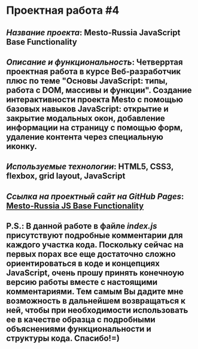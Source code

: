 # Проектная работа #4

## *Название проекта*: Mesto-Russia JavaScript Base Functionality

## *Описание и функциональность*: Четверртая проектная работа в курсе Веб-разработчик плюс по теме __"Основы JavaScript: типы, работа с DOM, массивы и функции"__. Создание интерактивности проекта Mesto с помощью базовых навыков JavaScript: открытие и закрытие модальных окон, добавление информации на страницу с помощью форм, удаление контента через специальную иконку.

## *Используемые технологии*: HTML5, CSS3, flexbox, grid layout, JavaScript

## *Ссылка на проектный сайт на GitHub Pages*: [Mesto-Russia JS Base Functionality]()


## __P.S.: В данной работе в файле *index.js* присутствуют подробные комментарии для каждого участка кода. Поскольку сейчас на первых порах все еще достаточно сложно ориентироваться в коде и концепциях JavaScript, очень прошу принять конечноую версию работы вместе с настоящими комментариями. Тем самым Вы дадите мне возможность в дальнейшем возвращаться к ней, чтобы при необходимости использовать ее в качестве образца с подробными объяснениями функциональности и структуры кода. Спасибо!=)__